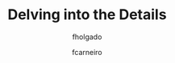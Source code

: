---
layout: post
title: "Delving into the Details"
issue: 2
volume: 1
author:
  - fholgado
  - fcarneiro
image: "https://gallery.mailchimp.com/7e093c5cf4/images/rotid72e14.jpg"
link: "http://us5.campaign-archive1.com/?awesome=no&u=7e093c5cf4&id=ab4cc9ad68"
---